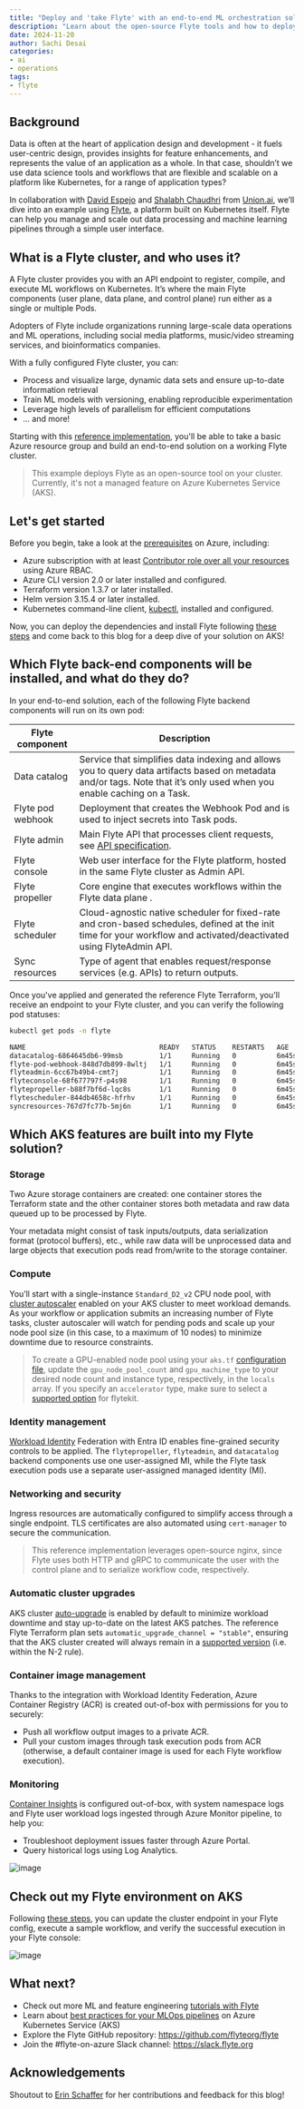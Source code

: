 ```yaml
---
title: "Deploy and 'take Flyte' with an end-to-end ML orchestration solution on AKS"
description: "Learn about the open-source Flyte tools and how to deploy them securely on Azure Kubernetes Service (AKS)"
date: 2024-11-20
author: Sachi Desai
categories:
- ai
- operations
tags:
- flyte
---
```


## Background

Data is often at the heart of application design and development - it fuels user-centric design, provides insights for feature enhancements, and represents the value of an application as a whole. In that case, shouldn’t we use data science tools and workflows that are flexible and scalable on a platform like Kubernetes, for a range of application types?

In collaboration with [David Espejo](https://www.linkedin.com/in/davidmirror/) and [Shalabh Chaudhri](https://www.linkedin.com/in/shalabhchaudhri/) from [Union.ai](https://www.union.ai/), we’ll dive into an example using [Flyte](https://flyte.org/), a platform built on Kubernetes itself. Flyte can help you manage and scale out data processing and machine learning pipelines through a simple user interface.

## What is a Flyte cluster, and who uses it?

A Flyte cluster provides you with an API endpoint to register, compile, and execute ML workflows on Kubernetes. It’s where the main Flyte components (user plane, data plane, and control plane) run either as a single or multiple Pods.

Adopters of Flyte include organizations running large-scale data operations and ML operations, including social media platforms, music/video streaming services, and bioinformatics companies.

With a fully configured Flyte cluster, you can:

* Process and visualize large, dynamic data sets and ensure up-to-date information retrieval
* Train ML models with versioning, enabling reproducible experimentation
* Leverage high levels of parallelism for efficient computations
* … and more!

Starting with this [reference implementation](https://www.union.ai/blog-post/flyte-on-azure-a-reference-implementation), you'll be able to take a basic Azure resource group and build an end-to-end solution on a working Flyte cluster.

> This example deploys Flyte as an open-source tool on your cluster. Currently, it's not a managed feature on Azure Kubernetes Service (AKS).

## Let's get started

Before you begin, take a look at the [prerequisites](https://github.com/unionai-oss/deploy-flyte/blob/main/environments/azure/flyte-core/README.md#prerequisites) on Azure, including:

* Azure subscription with at least [Contributor role over all your resources](https://learn.microsoft.com/azure/role-based-access-control/built-in-roles/privileged#contributor) using Azure RBAC.
* Azure CLI version 2.0 or later installed and configured.
* Terraform version 1.3.7 or later installed.
* Helm version 3.15.4 or later installed.
* Kubernetes command-line client, [kubectl](https://kubernetes.io/docs/tasks/tools/install-kubectl/), installed and configured.

Now, you can deploy the dependencies and install Flyte following [these steps](https://github.com/unionai-oss/deploy-flyte/blob/main/environments/azure/flyte-core/README.md) and come back to this blog for a deep dive of your solution on AKS!

## Which Flyte back-end components will be installed, and what do they do?

In your end-to-end solution, each of the following Flyte backend components will run on its own pod:

| Flyte component | Description |
| -- | -- | 
| Data catalog | Service that simplifies data indexing and allows you to query data artifacts based on metadata and/or tags. Note that it’s only used when you enable caching on a Task. |
| Flyte pod webhook | Deployment that creates the Webhook Pod and is used to inject secrets into Task pods. |
| Flyte admin | Main Flyte API that processes client requests, see [API specification](https://docs.flyte.org/en/latest/api/flyteidl/docs/service/service.html#ref-flyteidl-service-admin-proto). |
| Flyte console | Web user interface for the Flyte platform, hosted in the same Flyte cluster as Admin API. |
| Flyte propeller | Core engine that executes workflows within the Flyte data plane .|
| Flyte scheduler | Cloud-agnostic native scheduler for fixed-rate and cron-based schedules, defined at the init time for your workflow and activated/deactivated using FlyteAdmin API. |
| Sync resources | Type of agent that enables request/response services (e.g. APIs) to return outputs. |

Once you've applied and generated the reference Flyte Terraform, you'll receive an endpoint to your Flyte cluster, and you can verify the following pod statuses:

```bash
kubectl get pods -n flyte

NAME                                 READY   STATUS    RESTARTS   AGE
datacatalog-6864645db6-99msb         1/1     Running   0          6m45s
flyte-pod-webhook-848d7db899-8wltj   1/1     Running   0          6m45s
flyteadmin-6cc67b49b4-cmt7j          1/1     Running   0          6m45s
flyteconsole-68f677797f-p4s98        1/1     Running   0          6m45s
flytepropeller-b88f7bf6d-lqc8s       1/1     Running   0          6m45s
flytescheduler-844db4658c-hfrhv      1/1     Running   0          6m45s
syncresources-767d7fc77b-5mj6n       1/1     Running   0          6m45s
```

## Which AKS features are built into my Flyte solution?

### Storage

Two Azure storage containers are created: one container stores the Terraform state and the other container stores both metadata and raw data queued up to be processed by Flyte.

Your metadata might consist of task inputs/outputs, data serialization format (protocol buffers), etc., while raw data will be unprocessed data and large objects that execution pods read from/write to the storage container.

### Compute

You’ll start with a single-instance `Standard_D2_v2` CPU node pool, with [cluster autoscaler](https://learn.microsoft.com/azure/aks/cluster-autoscaler) enabled on your AKS cluster to meet workload demands. As your workflow or application submits an increasing number of Flyte tasks, cluster autoscaler will watch for pending pods and scale up your node pool size (in this case, to a maximum of 10 nodes) to minimize downtime due to resource constraints.

> To create a GPU-enabled node pool using your `aks.tf` [configuration file](https://github.com/unionai-oss/deploy-flyte/blob/main/environments/azure/flyte-core/aks.tf), update the `gpu_node_pool_count` and `gpu_machine_type` to your desired node count and instance type, respectively, in the `locals` array. If you specify an `accelerator` type, make sure to select a [supported option](https://github.com/flyteorg/flytekit/blob/daeff3f5f0f36a1a9a1f86c5e024d1b76cdfd5cb/flytekit/extras/accelerators.py#L132-L160) for flytekit.

### Identity management

[Workload Identity](https://learn.microsoft.com/azure/aks/workload-identity-overview) Federation with Entra ID enables fine-grained security controls to be applied. The `flytepropeller`, `flyteadmin`, and `datacatalog` backend components use one user-assigned MI, while the Flyte task execution pods use a separate user-assigned managed identity (MI).

### Networking and security

Ingress resources are automatically configured to simplify access through a single endpoint. TLS certificates are also automated using `cert-manager` to secure the communication.

> This reference implementation leverages open-source nginx, since Flyte uses both HTTP and gRPC to communicate the user with the control plane and to serialize workflow code, respectively.

### Automatic cluster upgrades

AKS cluster [auto-upgrade](https://learn.microsoft.com/azure/aks/auto-upgrade-cluster#cluster-auto-upgrade-channels) is enabled by default to minimize workload downtime and stay up-to-date on the latest AKS patches. The reference Flyte Terraform plan sets `automatic_upgrade_channel = "stable"`, ensuring that the AKS cluster created will always remain in a [supported version](https://learn.microsoft.com/azure/aks/auto-upgrade-cluster#best-practices-for-cluster-auto-upgrade) (i.e. within the N-2 rule).

### Container image management

Thanks to the integration with Workload Identity Federation, Azure Container Registry (ACR) is created out-of-box with permissions for you to securely:

* Push all workflow output images to a private ACR.
* Pull your custom images through task execution pods from ACR (otherwise, a default container image is used for each Flyte workflow execution).

### Monitoring

[Container Insights](https://learn.microsoft.com/azure/azure-monitor/containers/container-insights-analyze) is configured out-of-box, with system namespace logs and Flyte user workload logs ingested through Azure Monitor pipeline, to help you:

* Troubleshoot deployment issues faster through Azure Portal.
* Query historical logs using Log Analytics.

![image](/AKS/assets/images/deploy-data-science-solution-with-flyte/flyte-admin-logs-view-log-analytics.png)

## Check out my Flyte environment on AKS

Following [these steps](https://github.com/unionai-oss/deploy-flyte/blob/main/environments/azure/flyte-core/README.md#test-your-deployment), you can update the cluster endpoint in your Flyte config, execute a sample workflow, and verify the successful execution in your Flyte console:

![image](/AKS/assets/images/deploy-data-science-solution-with-flyte/successful-flyte-deployment-on-aks.png)


## What next?

* Check out more ML and feature engineering [tutorials with Flyte](https://docs.flyte.org/en/latest/flytesnacks/tutorials/index.html)
* Learn about [best practices for your MLOps pipelines](https://learn.microsoft.com/azure/aks/best-practices-ml-ops) on Azure Kubernetes Service (AKS)
* Explore the Flyte GitHub repository: https://github.com/flyteorg/flyte 
* Join the #flyte-on-azure Slack channel: https://slack.flyte.org


## Acknowledgements

Shoutout to [Erin Schaffer](https://www.linkedin.com/in/erin-schaffer-65800215b/) for her contributions and feedback for this blog!
